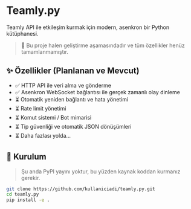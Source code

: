 # Teamly.py

Teamly API ile etkileşim kurmak için modern, asenkron bir Python kütüphanesi.

> 🚧 Bu proje halen geliştirme aşamasındadır ve tüm özellikler henüz tamamlanmamıştır.

## ✨ Özellikler (Planlanan ve Mevcut)

- ✅ HTTP API ile veri alma ve gönderme
- ✅ Asenkron WebSocket bağlantısı ile gerçek zamanlı olay dinleme
- ⏳ Otomatik yeniden bağlantı ve hata yönetimi
- ⏳ Rate limit yönetimi
- ⏳ Komut sistemi / Bot mimarisi
- ⏳ Tip güvenliği ve otomatik JSON dönüşümleri
- ⏳ Daha fazlası yolda...

## 🔧 Kurulum

> Şu anda PyPI yayını yoktur, bu yüzden kaynak koddan kurmanız gerekir.

```bash
git clone https://github.com/kullaniciadi/teamly.py.git
cd teamly.py
pip install -e .
